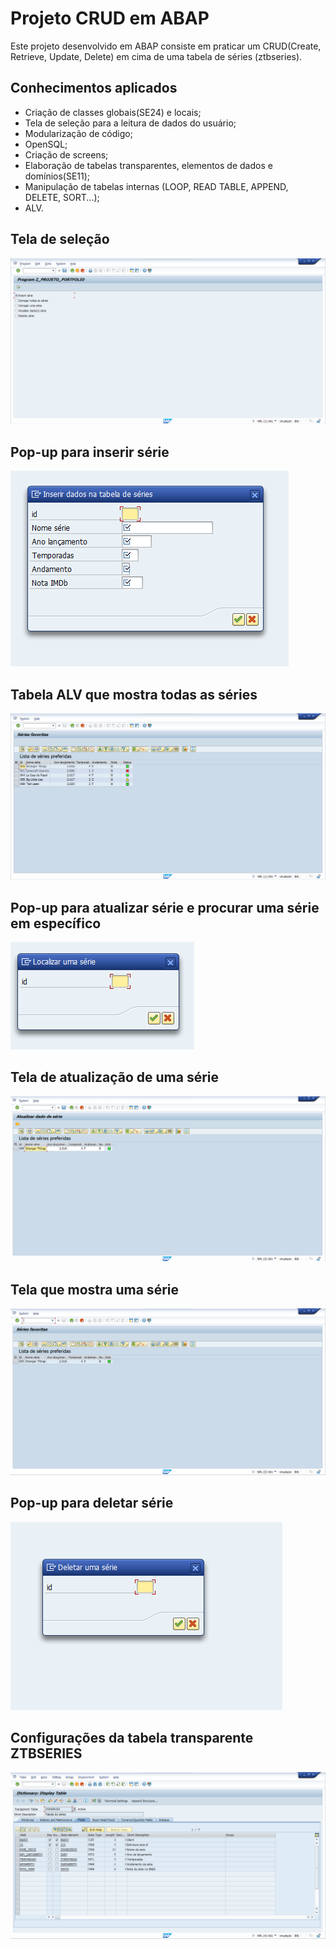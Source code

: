# Projeto CRUD em ABAP
Este projeto desenvolvido em ABAP consiste em praticar um CRUD(Create, Retrieve, Update, Delete) em cima de uma tabela de séries (ztbseries).
## Conhecimentos aplicados
- Criação de classes globais(SE24) e locais;
- Tela de seleção para a leitura de dados do usuário;
- Modularização de código;
- OpenSQL;
- Criação de screens;
- Elaboração de tabelas transparentes, elementos de dados e domínios(SE11);
- Manipulação de tabelas internas (LOOP, READ TABLE, APPEND, DELETE, SORT...);
- ALV.

## Tela de seleção
![Tela de seleção](https://raw.githubusercontent.com/Rafael-Ienne/minhas_series.abap/main/ilustracoes/TELA_SELECAO.png)
## Pop-up para inserir série
![Tela de inserir série](https://raw.githubusercontent.com/Rafael-Ienne/minhas_series.abap/main/ilustracoes/INSERIR_DADOS.png)
## Tabela ALV que mostra todas as séries
![Tela ALV que mostra todas as séries](https://raw.githubusercontent.com/Rafael-Ienne/minhas_series.abap/main/ilustracoes/tela_alv.png)
## Pop-up para atualizar série e procurar uma série em específico
![Pop-up encontrar uma série](https://raw.githubusercontent.com/Rafael-Ienne/minhas_series.abap/main/ilustracoes/tela_encontrar_uma_serie.png)
## Tela de atualização de uma série
![Tela de atualização série](https://raw.githubusercontent.com/Rafael-Ienne/minhas_series.abap/main/ilustracoes/UPDATE_PAGE.png)
## Tela que mostra uma série
![Tela que mostra uma série](https://raw.githubusercontent.com/Rafael-Ienne/minhas_series.abap/main/ilustracoes/find_one.png)
## Pop-up para deletar série
![Pop-up deletar série](https://raw.githubusercontent.com/Rafael-Ienne/minhas_series.abap/main/ilustracoes/tela_deletar_serie.png)
## Configurações da tabela transparente ZTBSERIES
![Configurações tabela transparente](https://raw.githubusercontent.com/Rafael-Ienne/minhas_series.abap/main/ilustracoes/config_tabela_transp_ztbseries.png)

